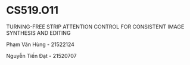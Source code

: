 # CS519.O11
TURNING-FREE STRIP ATTENTION CONTROL FOR CONSISTENT IMAGE SYNTHESIS AND EDITING

Phạm Văn Hùng - 21522124

Nguyễn Tiến Đạt - 21520707
